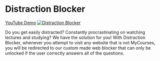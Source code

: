 # Distraction Blocker

[YouTube Demo](http://www.youtube.com/watch?v=dZhnTC1Znzc "Distraction Blocker")
[![Distraction Blocker](https://i.imgur.com/rSZE2P4.png)](http://www.youtube.com/watch?v=dZhnTC1Znzc "Distraction Blocker")

Do you get easily distracted? Constantly procrastinating on watching lectures and studying? We have the solution for you! With Distraction Blocker, whenever you attempt to visit any website that is not MyCourses, you will be redirected to our custom made web blocker that can only be unlocked if the user correctly answers all of the questions.
